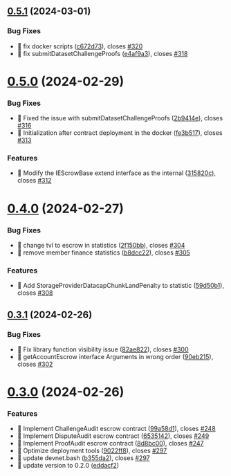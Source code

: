 

## [0.5.1](https://github.com/dataswap/core/compare/v0.5.0...v0.5.1) (2024-03-01)


### Bug Fixes

* 🐛 fix docker scripts ([c672d73](https://github.com/dataswap/core/commit/c672d73eed728f55532465435058e5190143c66d)), closes [#320](https://github.com/dataswap/core/issues/320)
* 🐛 fix submitDatasetChallengeProofs ([e4af9a3](https://github.com/dataswap/core/commit/e4af9a3ee2fbf37a1269b194855cdfa956969663)), closes [#318](https://github.com/dataswap/core/issues/318)

# [0.5.0](https://github.com/dataswap/core/compare/v0.4.0...v0.5.0) (2024-02-29)


### Bug Fixes

* 🐛 Fixed the issue with submitDatasetChallengeProofs ([2b9414e](https://github.com/dataswap/core/commit/2b9414e018396e74285c288a7a63473e7c9e4c54)), closes [#316](https://github.com/dataswap/core/issues/316)
* 🐛 Initialization after contract deployment in the docker ([fe3b517](https://github.com/dataswap/core/commit/fe3b5176b56266928a11be963da4c31cd41d73e6)), closes [#313](https://github.com/dataswap/core/issues/313)


### Features

* 🎸 Modify the IEScrowBase extend interface as the internal ([315820c](https://github.com/dataswap/core/commit/315820c6708403293f05a47ad733d2b9cfdcd8e8)), closes [#312](https://github.com/dataswap/core/issues/312)

# [0.4.0](https://github.com/dataswap/core/compare/v0.3.1...v0.4.0) (2024-02-27)


### Bug Fixes

* 🐛 change tvl to escrow in statistics ([2f150bb](https://github.com/dataswap/core/commit/2f150bb4c223df86f26cbe86d2b8fab2907d330e)), closes [#304](https://github.com/dataswap/core/issues/304)
* 🐛 remove member finance statistics ([b8dcc22](https://github.com/dataswap/core/commit/b8dcc2252b1704fc8269156f0e00ecd0fc37f541)), closes [#305](https://github.com/dataswap/core/issues/305)


### Features

* 🎸 Add StorageProviderDatacapChunkLandPenalty to statistic ([59d50b1](https://github.com/dataswap/core/commit/59d50b189292f41ed399e5ef6b880c786733abde)), closes [#308](https://github.com/dataswap/core/issues/308)

## [0.3.1](https://github.com/dataswap/core/compare/v0.3.0...v0.3.1) (2024-02-26)


### Bug Fixes

* 🐛 Fix library function visibility issue ([82ae822](https://github.com/dataswap/core/commit/82ae8226e7e7acea69ae8de5ecba99db6578be4a)), closes [#300](https://github.com/dataswap/core/issues/300)
* 🐛 getAccountEscrow interface Arguments in wrong order ([90eb215](https://github.com/dataswap/core/commit/90eb215efa7bfb8655689082c5b5261178d30188)), closes [#302](https://github.com/dataswap/core/issues/302)

# [0.3.0](https://github.com/dataswap/core/compare/v0.2.0...v0.3.0) (2024-02-26)


### Features

* 🎸 Implement ChallengeAudit escrow contract ([99a58d1](https://github.com/dataswap/core/commit/99a58d1bd59f149461ad80088bf4d17dc5ab4265)), closes [#248](https://github.com/dataswap/core/issues/248)
* 🎸 Implement DisputeAudit escrow contract ([6535142](https://github.com/dataswap/core/commit/653514241de1f8551e130ef7d9ad18825a8f16d9)), closes [#249](https://github.com/dataswap/core/issues/249)
* 🎸 Implement ProofAudit escrow contract ([8d8bc00](https://github.com/dataswap/core/commit/8d8bc003f93f79a5908eb9a4f7c25558e934f3ee)), closes [#247](https://github.com/dataswap/core/issues/247)
* 🎸 Optimize deployment tools ([9022ff8](https://github.com/dataswap/core/commit/9022ff8748e91906cdcfe111bdc88fb6e13caf86)), closes [#297](https://github.com/dataswap/core/issues/297)
* 🎸 update devnet.bash ([b355da2](https://github.com/dataswap/core/commit/b355da20c8aa4e99b37f725a2a51f1a5d5bf72b4)), closes [#297](https://github.com/dataswap/core/issues/297)
* 🎸 update version to 0.2.0 ([eddacf2](https://github.com/dataswap/core/commit/eddacf219c0b52e96404545832ae31f24e551e8d))
